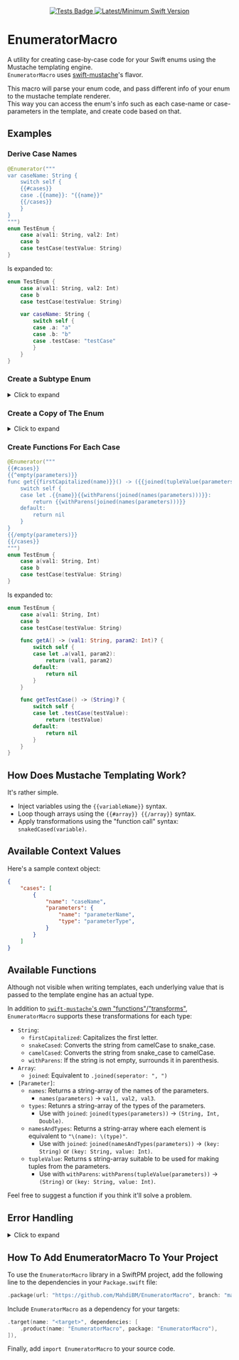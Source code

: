<p align="center">
    <a href="https://github.com/MahdiBM/enumerator-macro/actions/workflows/tests.yml">
        <img src="https://github.com/MahdiBM/enumerator-macro/actions/workflows/tests.yml/badge.svg" alt="Tests Badge">
    </a>
    </a>
    <a href="https://swift.org">
        <img src="https://img.shields.io/badge/swift-6.0%20%2F%205.10-brightgreen.svg" alt="Latest/Minimum Swift Version">
    </a>
</p>

# EnumeratorMacro
A utility for creating case-by-case code for your Swift enums using the Mustache templating engine.   
`EnumeratorMacro` uses [swift-mustache](https://github.com/hummingbird-project/swift-mustache)'s flavor.

This macro will parse your enum code, and pass different info of your enum to the mustache template renderer.   
This way you can access the enum's info such as each case-name or case-parameters in the template, and create code based on that.

## Examples

### Derive Case Names
```swift
@Enumerator("""
var caseName: String {
    switch self {
    {{#cases}}
    case .{{name}}: "{{name}}"
    {{/cases}}
    }
}
""")
enum TestEnum {
    case a(val1: String, val2: Int)
    case b
    case testCase(testValue: String)
}
```
Is expanded to:
```swift
enum TestEnum {
    case a(val1: String, val2: Int)
    case b
    case testCase(testValue: String)

    var caseName: String {
        switch self {
        case .a: "a"
        case .b: "b"
        case .testCase: "testCase"
        }
    }
}
```

### Create a Subtype Enum

<details>
  <summary> Click to expand </summary>
    
```swift
@Enumerator("""
{{#cases}}
var is{{firstCapitalized(name)}}: Bool {
    switch self {
    case .{{name}}: return true
    default: return false
    }
}
{{/cases}}
""")
enum TestEnum {
    case a(val1: String, val2: Int)
    case b
    case testCase(testValue: String)
}
```
Is expanded to:
```swift
enum TestEnum {
    case a(val1: String, val2: Int)
    case b
    case testCase(testValue: String)

    var isA: Bool {
        switch self {
        case .a: return true
        default: return false
        }
    }

    var isB: Bool {
        switch self {
        case .b: return true
        default: return false
        }
    }

    var isTestCase: Bool {
        switch self {
        case .testCase: return true
        default: return false
        }
    }
}
```

</details>
    
### Create a Copy of The Enum

<details>
  <summary> Click to expand </summary>
    
Not very practical but I'll leave it here for showcase for now.

```swift
@Enumerator("""
enum Copy {
    {{#cases}}
    case {{name}}{{withParens(joined(namesAndTypes(parameters)))}}
    {{/cases}}
}
""")
enum TestEnum {
    case a(val1: String, val2: Int)
    case b
    case testCase(testValue: String)
}
```
Is expanded to:
```swift
enum TestEnum {
    case a(val1: String, val2: Int)
    case b
    case testCase(testValue: String)

    enum Copy {
        case a(val1: String, val2: Int)
        case b
        case testCase(testValue: String)
    }
}
```

</details>

###  Create Functions For Each Case

```swift
@Enumerator("""
{{#cases}}
{{^empty(parameters)}}
func get{{firstCapitalized(name)}}() -> ({{joined(tupleValue(parameters))}})? {
    switch self {
    case let .{{name}}{{withParens(joined(names(parameters)))}}:
        return {{withParens(joined(names(parameters)))}}
    default:
        return nil
    }
}
{{/empty(parameters)}}
{{/cases}}
""")
enum TestEnum {
    case a(val1: String, Int)
    case b
    case testCase(testValue: String)
}
```
Is expanded to:
```swift
enum TestEnum {
    case a(val1: String, Int)
    case b
    case testCase(testValue: String)

    func getA() -> (val1: String, param2: Int)? {
        switch self {
        case let .a(val1, param2):
            return (val1, param2)
        default:
            return nil
        }
    }

    func getTestCase() -> (String)? {
        switch self {
        case let .testCase(testValue):
            return (testValue)
        default:
            return nil
        }
    }
}
```

## How Does Mustache Templating Work?

It's rather simple.
* Inject variables using the `{{variableName}}` syntax.
* Loop though arrays using the `{{#array}} {{/array}}` syntax.
* Apply transformations using the "function call" syntax: `snakedCased(variable)`.

## Available Context Values

Here's a sample context object:

```json
{
    "cases": [
        {
            "name": "caseName",
            "parameters": {
                "name": "parameterName",
                "type": "parameterType",
            }
        }
    ]
}
```

## Available Functions

Although not visible when writing templates, each underlying value that is passed to the template engine has an actual type.

In addition to [`swift-mustache`'s own "functions"/"transforms"](https://docs.hummingbird.codes/2.0/documentation/hummingbird/transforms/), `EnumeratorMacro` supports these transformations for each type:

* `String`:
  * `firstCapitalized`: Capitalizes the first letter.
  * `snakeCased`: Converts the string from camelCase to snake_case.
  * `camelCased`: Converts the string from snake_case to camelCase.
  * `withParens`: If the string is not empty, surrounds it in parenthesis.
* `Array`:
  * `joined`: Equivalent to `.joined(seperator: ", ")`
* `[Parameter]`:
  * `names`: Returns a string-array of the names of the parameters.
    * `names(parameters)` -> `val1, val2, val3`.
  * `types`: Retunrs a string-array of the types of the parameters.
    * Use with `joined`: `joined(types(parameters))` -> `(String, Int, Double)`.
  * `namesAndTypes`: Returns a string-array where each element is equivalent to `"\(name): \(type)"`.
    * Use with `joined`: `joined(namesAndTypes(parameters))` -> `(key: String)` or `(key: String, value: Int)`. 
  * `tupleValue`: Returns s string-array suitable to be used for making tuples from the parameters.
    * Use with `withParens`: `withParens(tupleValue(parameters))` -> `(String)` or `(key: String, value: Int)`. 

Feel free to suggest a function if you think it'll solve a problem.

## Error Handling

<details>
  <summary> Click to expand </summary>
    
In case there is an error in the expanded macro code, or in any other step of the code generation, `EnumeratorMacro` will try to emit diagnosis pointing to the line of the code which is the source of the issue.

For example, `EnumeratorMacro` will properly forward template render errors from the template engine to your source code.
In the example below, I've mistakenly written `{{cases}` instead of `{{cases}}`:

<kbd> <img width="767" alt="Screenshot 2024-07-13 at 12 09 16 AM" src="https://github.com/user-attachments/assets/6763cfd4-b435-4ffb-adc9-03912b09a3b3"> </kbd>


Or here, the expanded Swift code would result in a code with syntax error and the macro is preemprively reporting the error.
Here, I've supposedly forgot to write the `:` between `caseName` and `String`.

<kbd> <img width="768" alt="Screenshot 2024-07-13 at 12 10 19 AM" src="https://github.com/user-attachments/assets/97f177a4-e5a0-437f-b3f9-3e9ef902e744"> </kbd>

</details>

## How To Add EnumeratorMacro To Your Project

To use the `EnumeratorMacro` library in a SwiftPM project, 
add the following line to the dependencies in your `Package.swift` file:

```swift
.package(url: "https://github.com/MahdiBM/EnumeratorMacro", branch: "main"),
```

Include `EnumeratorMacro` as a dependency for your targets:

```swift
.target(name: "<target>", dependencies: [
    .product(name: "EnumeratorMacro", package: "EnumeratorMacro"),
]),
```

Finally, add `import EnumeratorMacro` to your source code.
